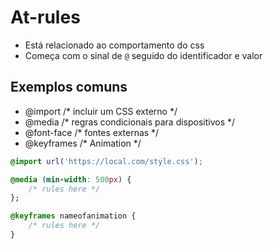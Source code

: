 # At-rules 

* Está relacionado ao comportamento do css
* Começa com o sinal de `@` seguido do identificador e valor

## Exemplos comuns

- @import           /* incluir um CSS externo */
- @media            /* regras condicionais para dispositivos */
- @font-face        /* fontes externas */
- @keyframes        /* Animation */

````css
@import url('https://local.com/style.css');

@media (min-width: 500px) {
    /* rules here */
};

@keyframes nameofanimation {
    /* rules here */
}